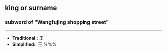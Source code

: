 ## king or surname
### subword of "Wangfujing shopping street"
---
- **Traditional:**: 王
- **Simplified:**: 王
%%%
